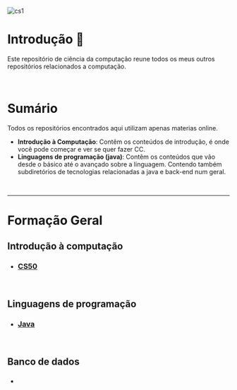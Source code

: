 
![cs1](https://github.com/FireguiQueen/ciencia-da-computacao/assets/98475125/731d3e76-02d6-43ab-b8f4-c6bcb2361e6f)

# Introdução :wave:
Este repositório de ciência da computação reune todos os meus outros repositórios relacionados a computação. 

<br>

# Sumário
Todos os repositórios encontrados aqui utilizam apenas materias online. 

- **Introdução à Computação**: Contêm os conteúdos de introdução, é onde você pode começar e ver se quer fazer CC.
- **Linguagens de programação (java)**: Contêm os conteúdos que vão desde o básico até o avançado sobre a linguagem. Contendo também subdiretórios de tecnologias relacionadas a java e back-end num geral. 

<br>

_____

# Formação Geral  <a name="formacaogeral"> </a>

## __Introdução à computação__
+ ### [CS50](https://github.com/FireguiQueen/CS50)

<br>

## __Linguagens de programação__
+ ### [Java](https://github.com/FireguiQueen/Java)

<br>

## __Banco de dados__
+ ### 

